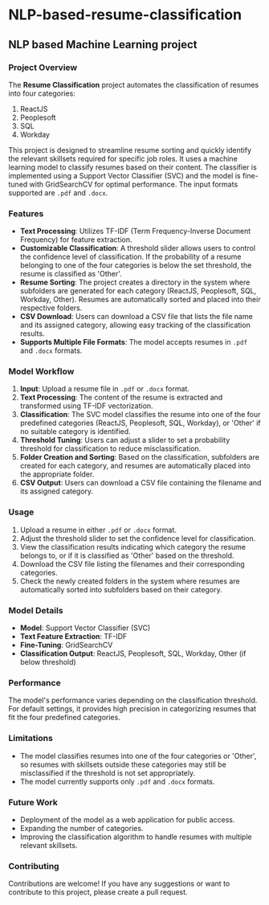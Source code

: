 # NLP-based-resume-classification
NLP based Machine Learning project
---
### Project Overview

The **Resume Classification** project automates the classification of resumes into four categories:
1. ReactJS
2. Peoplesoft
3. SQL
4. Workday

This project is designed to streamline resume sorting and quickly identify the relevant skillsets required for specific job roles. It uses a machine learning model to classify resumes based on their content. The classifier is implemented using a Support Vector Classifier (SVC) and the model is fine-tuned with GridSearchCV for optimal performance. The input formats supported are `.pdf` and `.docx`.

### Features

- **Text Processing**: Utilizes TF-IDF (Term Frequency-Inverse Document Frequency) for feature extraction.
- **Customizable Classification**: A threshold slider allows users to control the confidence level of classification. If the probability of a resume belonging to one of the four categories is below the set threshold, the resume is classified as 'Other'.
- **Resume Sorting**: The project creates a directory in the system where subfolders are generated for each category (ReactJS, Peoplesoft, SQL, Workday, Other). Resumes are automatically sorted and placed into their respective folders.
- **CSV Download**: Users can download a CSV file that lists the file name and its assigned category, allowing easy tracking of the classification results.
- **Supports Multiple File Formats**: The model accepts resumes in `.pdf` and `.docx` formats.

### Model Workflow

1. **Input**: Upload a resume file in `.pdf` or `.docx` format.
2. **Text Processing**: The content of the resume is extracted and transformed using TF-IDF vectorization.
3. **Classification**: The SVC model classifies the resume into one of the four predefined categories (ReactJS, Peoplesoft, SQL, Workday), or 'Other' if no suitable category is identified.
4. **Threshold Tuning**: Users can adjust a slider to set a probability threshold for classification to reduce misclassification.
5. **Folder Creation and Sorting**: Based on the classification, subfolders are created for each category, and resumes are automatically placed into the appropriate folder.
6. **CSV Output**: Users can download a CSV file containing the filename and its assigned category.

### Usage

1. Upload a resume in either `.pdf` or `.docx` format.
2. Adjust the threshold slider to set the confidence level for classification.
3. View the classification results indicating which category the resume belongs to, or if it is classified as 'Other' based on the threshold.
4. Download the CSV file listing the filenames and their corresponding categories.
5. Check the newly created folders in the system where resumes are automatically sorted into subfolders based on their category.

### Model Details

- **Model**: Support Vector Classifier (SVC)
- **Text Feature Extraction**: TF-IDF
- **Fine-Tuning**: GridSearchCV
- **Classification Output**: ReactJS, Peoplesoft, SQL, Workday, Other (if below threshold)

### Performance

The model's performance varies depending on the classification threshold. For default settings, it provides high precision in categorizing resumes that fit the four predefined categories.

### Limitations

- The model classifies resumes into one of the four categories or 'Other', so resumes with skillsets outside these categories may still be misclassified if the threshold is not set appropriately.
- The model currently supports only `.pdf` and `.docx` formats.

### Future Work

- Deployment of the model as a web application for public access.
- Expanding the number of categories.
- Improving the classification algorithm to handle resumes with multiple relevant skillsets.

### Contributing

Contributions are welcome! If you have any suggestions or want to contribute to this project, please create a pull request.
